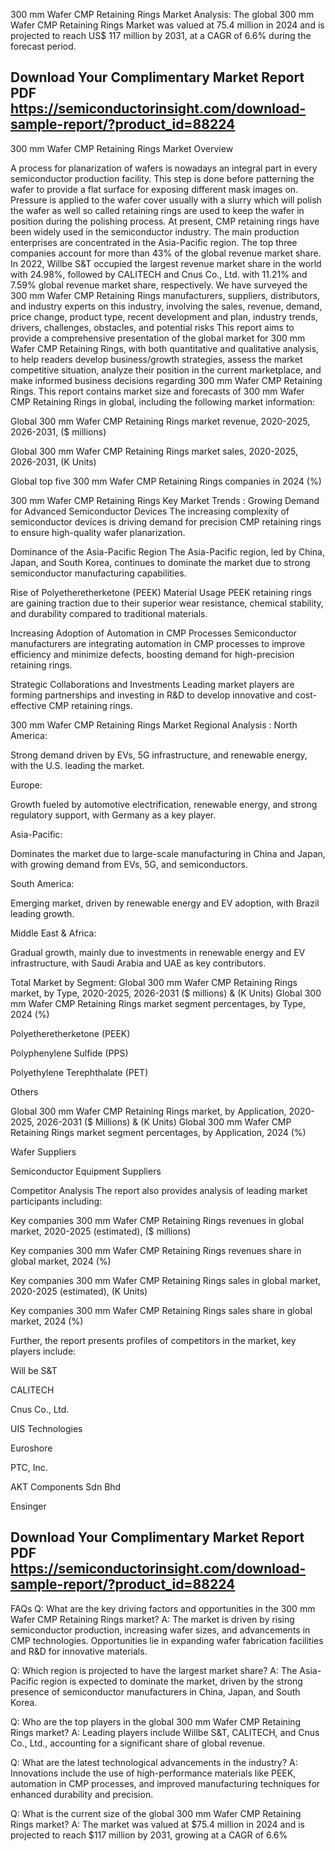 300 mm Wafer CMP Retaining Rings Market Analysis:
The global 300 mm Wafer CMP Retaining Rings Market was valued at 75.4 million in 2024 and is projected to reach US$ 117 million by 2031, at a CAGR of 6.6% during the forecast period.


## Download Your Complimentary Market  Report PDF https://semiconductorinsight.com/download-sample-report/?product_id=88224 


300 mm Wafer CMP Retaining Rings Market Overview

A process for planarization of wafers is nowadays an integral part in every semiconductor production facility. This step is done before patterning the wafer to provide a flat surface for exposing different mask images on. Pressure is applied to the wafer cover usually with a slurry which will polish the wafer as well so called retaining rings are used to keep the wafer in position during the polishing process.
At present, CMP retaining rings have been widely used in the semiconductor industry. The main production enterprises are concentrated in the Asia-Pacific region. The top three companies account for more than 43% of the global revenue market share. In 2022, Willbe S&T occupied the largest revenue market share in the world with 24.98%, followed by CALITECH and Cnus Co., Ltd. with 11.21% and 7.59% global revenue market share, respectively.
We have surveyed the 300 mm Wafer CMP Retaining Rings manufacturers, suppliers, distributors, and industry experts on this industry, involving the sales, revenue, demand, price change, product type, recent development and plan, industry trends, drivers, challenges, obstacles, and potential risks
This report aims to provide a comprehensive presentation of the global market for 300 mm Wafer CMP Retaining Rings, with both quantitative and qualitative analysis, to help readers develop business/growth strategies, assess the market competitive situation, analyze their position in the current marketplace, and make informed business decisions regarding 300 mm Wafer CMP Retaining Rings. This report contains market size and forecasts of 300 mm Wafer CMP Retaining Rings in global, including the following market information:

Global 300 mm Wafer CMP Retaining Rings market revenue, 2020-2025, 2026-2031, ($ millions)

Global 300 mm Wafer CMP Retaining Rings market sales, 2020-2025, 2026-2031, (K Units)

Global top five 300 mm Wafer CMP Retaining Rings companies in 2024 (%)

300 mm Wafer CMP Retaining Rings Key Market Trends  :
Growing Demand for Advanced Semiconductor Devices
The increasing complexity of semiconductor devices is driving demand for precision CMP retaining rings to ensure high-quality wafer planarization.

Dominance of the Asia-Pacific Region
The Asia-Pacific region, led by China, Japan, and South Korea, continues to dominate the market due to strong semiconductor manufacturing capabilities.

Rise of Polyetheretherketone (PEEK) Material Usage
PEEK retaining rings are gaining traction due to their superior wear resistance, chemical stability, and durability compared to traditional materials.

Increasing Adoption of Automation in CMP Processes
Semiconductor manufacturers are integrating automation in CMP processes to improve efficiency and minimize defects, boosting demand for high-precision retaining rings.

Strategic Collaborations and Investments
Leading market players are forming partnerships and investing in R&D to develop innovative and cost-effective CMP retaining rings.

300 mm Wafer CMP Retaining Rings Market Regional Analysis :
North America:

Strong demand driven by EVs, 5G infrastructure, and renewable energy, with the U.S. leading the market.

Europe:

Growth fueled by automotive electrification, renewable energy, and strong regulatory support, with Germany as a key player.

Asia-Pacific:

Dominates the market due to large-scale manufacturing in China and Japan, with growing demand from EVs, 5G, and semiconductors.

South America:

Emerging market, driven by renewable energy and EV adoption, with Brazil leading growth.

Middle East & Africa:

Gradual growth, mainly due to investments in renewable energy and EV infrastructure, with Saudi Arabia and UAE as key contributors.

Total Market by Segment:
Global 300 mm Wafer CMP Retaining Rings market, by Type, 2020-2025, 2026-2031 ($ millions) & (K Units)
Global 300 mm Wafer CMP Retaining Rings market segment percentages, by Type, 2024 (%)

Polyetheretherketone (PEEK)

Polyphenylene Sulfide (PPS)

Polyethylene Terephthalate (PET)

Others

Global 300 mm Wafer CMP Retaining Rings market, by Application, 2020-2025, 2026-2031 ($ Millions) & (K Units)
Global 300 mm Wafer CMP Retaining Rings market segment percentages, by Application, 2024 (%)

Wafer Suppliers

Semiconductor Equipment Suppliers

Competitor Analysis
The report also provides analysis of leading market participants including:

Key companies 300 mm Wafer CMP Retaining Rings revenues in global market, 2020-2025 (estimated), ($ millions)

Key companies 300 mm Wafer CMP Retaining Rings revenues share in global market, 2024 (%)

Key companies 300 mm Wafer CMP Retaining Rings sales in global market, 2020-2025 (estimated), (K Units)

Key companies 300 mm Wafer CMP Retaining Rings sales share in global market, 2024 (%)

Further, the report presents profiles of competitors in the market, key players include:

Will be S&T

CALITECH

Cnus Co., Ltd.

UIS Technologies

Euroshore

PTC, Inc.

AKT Components Sdn Bhd

Ensinger

## Download Your Complimentary Market  Report PDF https://semiconductorinsight.com/download-sample-report/?product_id=88224 

FAQs
Q: What are the key driving factors and opportunities in the 300 mm Wafer CMP Retaining Rings market?
A: The market is driven by rising semiconductor production, increasing wafer sizes, and advancements in CMP technologies. Opportunities lie in expanding wafer fabrication facilities and R&D for innovative materials.


Q: Which region is projected to have the largest market share?
A: The Asia-Pacific region is expected to dominate the market, driven by the strong presence of semiconductor manufacturers in China, Japan, and South Korea.


Q: Who are the top players in the global 300 mm Wafer CMP Retaining Rings market?
A: Leading players include Willbe S&T, CALITECH, and Cnus Co., Ltd., accounting for a significant share of global revenue.


Q: What are the latest technological advancements in the industry?
A: Innovations include the use of high-performance materials like PEEK, automation in CMP processes, and improved manufacturing techniques for enhanced durability and precision.


Q: What is the current size of the global 300 mm Wafer CMP Retaining Rings market?
A: The market was valued at $75.4 million in 2024 and is projected to reach $117 million by 2031, growing at a CAGR of 6.6%
